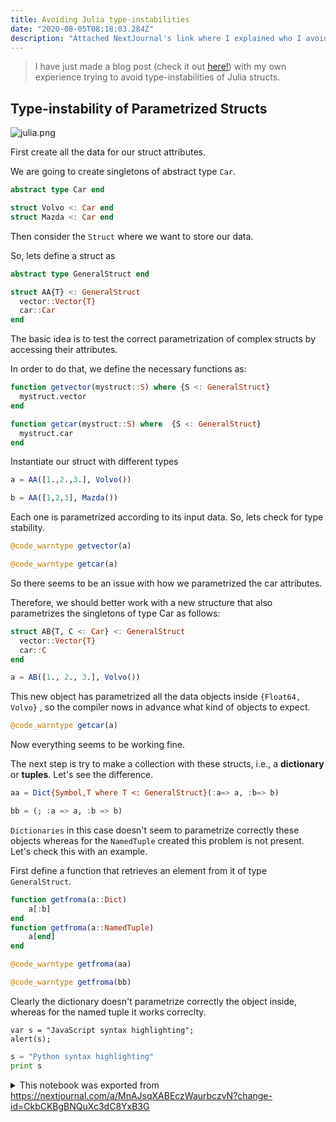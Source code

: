 ```yaml
---
title: Avoiding Julia type-instabilities
date: "2020-08-05T08:18:03.284Z"
description: "Attached NextJournal's link where I explained who I avoided type-instabilities of complex Julia structures"
---
```


>   I have just made a blog post (check it out [here!](https://nextjournal.com/a/MnAJsqXABEczWaurbczvN?token=Yb9vvfvHagspFJ8EDJvC6L)) with my own experience trying to avoid type-instabilities of Julia structs.

## Type-instability of Parametrized Structs

![julia.png][nextjournal#file#5c09851e-4fbd-4fb1-afbe-1152084be27b]

First create all the data for our struct attributes.

We are going to create singletons of abstract type `Car`.

```julia
abstract type Car end

struct Volvo <: Car end
struct Mazda <: Car end
```

Then consider the `Struct` where we want to store our data. 

So, lets define a struct as

```julia
abstract type GeneralStruct end

struct AA{T} <: GeneralStruct
  vector::Vector{T}
  car::Car
end
```

The basic idea is to test the correct parametrization of complex structs by accessing their attributes. 

In order to do that, we define the necessary functions as:

```julia
function getvector(mystruct::S) where {S <: GeneralStruct}
  mystruct.vector
end

function getcar(mystruct::S) where  {S <: GeneralStruct}
  mystruct.car
end
```

Instantiate our struct with different types

```julia
a = AA([1.,2.,3.], Volvo())
```

```julia
b = AA([1,2,3], Mazda())
```

Each one is parametrized according to its input data. So, lets check for type stability.

```julia
@code_warntype getvector(a)
```

```julia
@code_warntype getcar(a)
```

So there seems to be an issue with how we parametrized the car attributes.

Therefore, we should better work with a new structure that also parametrizes the singletons of type Car as follows:

```julia
struct AB{T, C <: Car} <: GeneralStruct
  vector::Vector{T}
  car::C
end
```

```julia
a = AB([1., 2., 3.], Volvo())
```

This new object has parametrized all the data objects inside `{Float64, Volvo}` , so the compiler nows in advance what kind of objects to expect.

```julia
@code_warntype getcar(a)
```

Now everything seems to be working fine.

The next step is try to make a collection with these structs, i.e., a **dictionary** or **tuples**. Let's see the difference.

```julia
aa = Dict{Symbol,T where T <: GeneralStruct}(:a=> a, :b=> b)
```

```julia 
bb = (; :a => a, :b => b)
```

`Dictionaries` in this case doesn't seem to parametrize correctly these objects whereas for the `NamedTuple` created this problem is not present.  Let's check this with an example.

First define a function that retrieves an element from it of type `GeneralStruct`. 

```julia 
function getfroma(a::Dict)
    a[:b]
end
function getfroma(a::NamedTuple)
    a[end]
end
```

```julia 
@code_warntype getfroma(aa)
```

```julia 
@code_warntype getfroma(bb)
```

Clearly the dictionary doesn't parametrize correctly the object inside, whereas for the named tuple it works correclty.

```javascript{numberLines: true}
var s = "JavaScript syntax highlighting";
alert(s);
```

```python
s = "Python syntax highlighting"
print s
```

[nextjournal#file#5c09851e-4fbd-4fb1-afbe-1152084be27b]:
<https://nextjournal.com/data/QmT5fDkSq8GZVpJovSHAxvUHBpDYvcGSe16GKJfAWDawZJ?filename=julia.png&content-type=image/png>

<details id="com.nextjournal.article">
<summary>This notebook was exported from <a href="https://nextjournal.com/a/MnAJsqXABEczWaurbczvN?change-id=CkbCKBgBNQuXc3dC8YxB3G">https://nextjournal.com/a/MnAJsqXABEczWaurbczvN?change-id=CkbCKBgBNQuXc3dC8YxB3G</a></summary>

</details>
